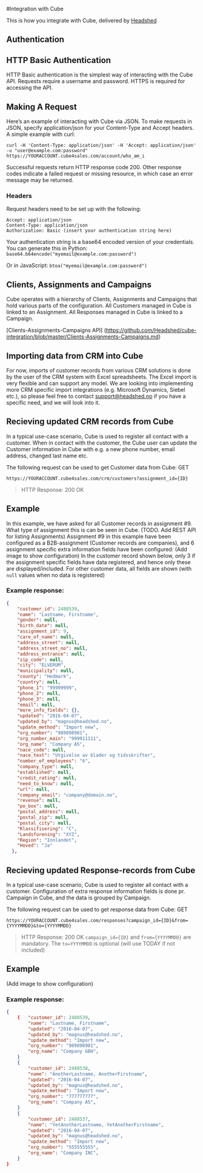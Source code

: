 #Integration with Cube

This is how you integrate with Cube, delivered by [Headshed](http://www.headshed.no)

## Authentication

## HTTP Basic Authentication

HTTP Basic authentication is the simplest way of interacting with the Cube API. Requests require a username and password. HTTPS is required for accessing the API.

## Making A Request
Here’s an example of interacting with Cube via JSON. To make requests in JSON, specify application/json for your Content-Type and Accept headers. A simple example with curl:

`curl -H 'Content-Type: application/json' -H 'Accept: application/json' -u "user@example.com:password" https://YOURACCOUNT.cube4sales.com/account/who_am_i`

Successful requests return HTTP response code 200. Other response codes indicate a failed request or missing resource, in which case an error message may be returned.

### Headers
Request headers need to be set up with the following:
```
Accept: application/json
Content-Type: application/json
Authorization: Basic (insert your authentication string here)
```
Your authentication string is a base64 encoded version of your credentials. You can generate this in Python:
`base64.b64encode("myemail@example.com:password")`

Or in JavaScript:
`btoa("myemail@example.com:password")`


## Clients, Assignments and Campaigns
Cube operates with a hierarchy of Clients, Assignments and Campaigns that hold various parts of the configuration.
All Customers managed in Cube is linked to an Assignment.
All Responses managed in Cube is linked to a Campaign.

[Clients-Assignments-Campaigns API] (https://github.com/Headshed/cube-integration/blob/master/Clients-Assignments-Campaigns.md)

## Importing data from CRM into Cube
For now, imports of customer records from various CRM solutions is done by the user of the CRM system with Excel spreadsheets. The Excel import is very flexible and can support any model. We are looking into implementing more CRM specific import integrations (e.g. Microsoft Dynamics, Siebel etc.), so please feel free to contact support@headshed.no if you have a specific need, and we will look into it.

## Recieving updated CRM records from Cube
In a typical use-case scenario, Cube is used to register all contact with a customer. When in contact with the customer, the Cube user can update the Customer information in Cube with e.g. a new phone number, email address, changed last name etc.

The following request can be used to get Customer data from Cube:
GET
```
https://YOURACCOUNT.cube4sales.com/crm/customers?assignment_id={ID}
```
> HTTP Response: 200 OK

## Example
In this example, we have asked for all Customer records in assignment #9. What type of assignment this is can be seen in Cube. (TODO. Add REST API for listing Assignments)
Assignment #9 in this example have been configured as a B2B-assignment (Customer records are companies), and 6 assignment specific extra information fields have been configured:
(Add image to show configuration)
In the customer record shown below, only 3 if the assignment specific fields have data registered, and hence only these are displayed/included.
For other customer data, all fields are shown (with `null` values when no data is registered)

### Example response:

```json  
{
    "customer_id": 2488539,
    "name": "Lastname, Firstname",
    "gender": null,
    "birth_date": null,
    "assignment_id": 9,
    "care_of_name": null,
    "address_street": null,
    "address_street_no": null,
    "address_entrance": null,
    "zip_code": null,
    "city": "ELVERUM",
    "municipality": null,
    "county": "Hedmark",
    "country": null,
    "phone_1": "99999999",
    "phone_2": null,
    "phone_3": null,
    "email": null,
    "more_info_fields": {},
    "updated": "2016-04-07",
    "updated_by": "magnus@headshed.no",
    "update_method": "Import new",
    "org_number": "989898981",
    "org_number_main": "999911111",
    "org_name": "Company AS",
    "nace_code": null,
    "nace_text": "Utgivelse av blader og tidsskrifter",
    "number_of_employees": "6",
    "company_type": null,
    "established": null,
    "credit_rating": null,
    "need_to_know": null,
    "url": null,
    "company_email": "company@domain.no",
    "revenue": null,
    "po_box": null,
    "postal_address": null,
    "postal_zip": null,
    "postal_city": null,
    "Klassifisering": "C",
    "Landsforening": "XYZ",
    "Region": "Innlandet",
    "Hoved": "Ja"
  },
  ```
## Recieving updated Response-records from Cube
In a typical use-case scenario, Cube is used to register all contact with a customer. Configuration of extra response information fields is done pr. Campaign in Cube, and the data is grouped by Campaign.

The following request can be used to get response data from Cube:
GET
```
https://YOURACCOUNT.cube4sales.com/responses?campaign_id={ID}&from={YYYYMMDD}&to={YYYYMMDD}
```
> HTTP Response: 200 OK
` campaign_id={ID} ` and ` from={YYYYMMDD} ` are mandatory.
The ` to=YYYYMMDD ` is optional (will use TODAY if not included)

## Example
(Add image to show configuration)
### Example response:

```json  
{
    {   "customer_id": 2488539,
        "name": "Lastname, Firstname",
        "updated": "2016-04-07",
        "updated_by": "magnus@headshed.no",
        "update_method": "Import new",
        "org_number": "989898981",
        "org_name": "Company GBH",
    }
    {
        "customer_id": 2488538,
        "name": "AnotherLastname, AnotherFirstname",
        "updated": "2016-04-07",
        "updated_by": "magnus@headshed.no",
        "update_method": "Import new",
        "org_number": "777777777",
        "org_name": "Company AS",
    }
    {
        "customer_id": 2488537,
        "name": "YetAnotherLastname, YetAnotherFirstname",
        "updated": "2016-04-07",
        "updated_by": "magnus@headshed.no",
        "update_method": "Import new",
        "org_number": "555555555",
        "org_name": "Company INC",
    }    
}
  ```
